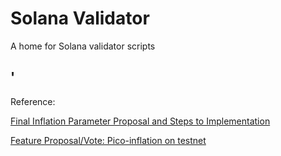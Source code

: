 # Solana Validator
A home for Solana validator scripts

## '

Reference: 

[Final Inflation Parameter Proposal and Steps to Implementation](https://forums.solana.com/t/final-inflation-parameter-proposal-and-steps-to-implementation/977)

[Feature Proposal/Vote: Pico-inflation on testnet](https://forums.solana.com/t/feature-proposal-vote-pico-inflation-on-testnet/990)